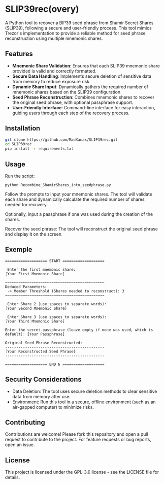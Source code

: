 # SLIP39rec(overy)

A Python tool to recover a BIP39 seed phrase from Shamir Secret Shares (SLIP39), following a secure and user-friendly process. This tool mimics Trezor's implementation to provide a reliable method for seed phrase reconstruction using multiple mnemonic shares.

Features
--------
- **Mnemonic Share Validation**: Ensures that each SLIP39 mnemonic share provided is valid and correctly formatted.
- **Secure Data Handling**: Implements secure deletion of sensitive data from memory to reduce exposure risk.
- **Dynamic Share Input**: Dynamically gathers the required number of mnemonic shares based on the SLIP39 configuration.
- **Seed Phrase Reconstruction**: Combines mnemonic shares to recover the original seed phrase, with optional passphrase support.
- **User-Friendly Interface**: Command-line interface for easy interaction, guiding users through each step of the recovery process.

Installation
------------

```bash
git clone https://github.com/MadXanax/SLIP39rec.git
cd SLIP39rec
pip install -r requirements.txt

```

Usage
-----
Run the script:

    python Recombine_ShamirShares_into_seedphrase.py

Follow the prompts to input your mnemonic shares. The tool will validate each share and dynamically calculate the required number of shares needed for recovery.

Optionally, input a passphrase if one was used during the creation of the shares.

Recover the seed phrase: The tool will reconstruct the original seed phrase and display it on the screen.

Exemple
-
```
=================== START ===================

 Enter the first mnemonic share:
[Your First Mnemonic Share]

~~~~~~~~~~~~~~~~~~~~~~~~~~~~~~~~~~~~~~~~~~~~~
Deduced Parameters:
 -> Member Threshold (Shares needed to reconstruct): 3
~~~~~~~~~~~~~~~~~~~~~~~~~~~~~~~~~~~~~~~~~~~~~

 Enter Share 2 (use spaces to separate words):
[Your Second Mnemonic Share]

 Enter Share 3 (use spaces to separate words):
[Your Third Mnemonic Share]

Enter the secret-passphrase (leave empty if none was used, which is default): [Your Passphrase]

Original Seed Phrase Reconstructed:
---------------------------------------------
[Your Reconstructed Seed Phrase]
---------------------------------------------

=================== END N ===================
```
Security Considerations
-----------------------
* Data Deletion: The tool uses secure deletion methods to clear sensitive data from memory after use.
* Environment: Run this tool in a secure, offline environment (such as an air-gapped computer) to minimize risks.

Contributing
------------
Contributions are welcome! Please fork this repository and open a pull request to contribute to the project. For feature requests or bug reports, open an issue.

License
-------
This project is licensed under the GPL-3.0 license - see the LICENSE file for details.
